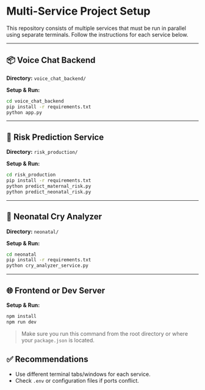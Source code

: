 
# Multi-Service Project Setup

This repository consists of multiple services that must be run in parallel using separate terminals. Follow the instructions for each service below.

---

## 📦 Voice Chat Backend

**Directory:** `voice_chat_backend/`

**Setup & Run:**
```bash
cd voice_chat_backend
pip install -r requirements.txt
python app.py
```

---

## 🧠 Risk Prediction Service

**Directory:** `risk_production/`

**Setup & Run:**
```bash
cd risk_production
pip install -r requirements.txt
python predict_maternal_risk.py
python predict_neonatal_risk.py
```



---

## 👶 Neonatal Cry Analyzer

**Directory:** `neonatal/`

**Setup & Run:**
```bash
cd neonatal
pip install -r requirements.txt
python cry_analyzer_service.py
```

---

## 🌐 Frontend or Dev Server

**Setup & Run:**
```bash
npm install
npm run dev
```

> Make sure you run this command from the root directory or where your `package.json` is located.



## ✅ Recommendations

- Use different terminal tabs/windows for each service.
- Check `.env` or configuration files if ports conflict.
